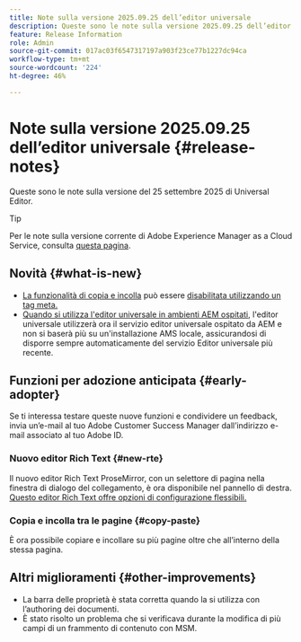 ```yaml
---
title: Note sulla versione 2025.09.25 dell’editor universale
description: Queste sono le note sulla versione 2025.09.25 dell’editor universale.
feature: Release Information
role: Admin
source-git-commit: 017ac03f6547317197a903f23ce77b1227dc94ca
workflow-type: tm+mt
source-wordcount: '224'
ht-degree: 46%

---
```



# Note sulla versione 2025.09.25 dell’editor universale {#release-notes}

Queste sono le note sulla versione del 25 settembre 2025 di Universal Editor.

>[!TIP]
>
>Per le note sulla versione corrente di Adobe Experience Manager as a Cloud Service, consulta [questa pagina](/help/release-notes/release-notes-cloud/release-notes-current.md).

## Novità {#what-is-new}

* [La funzionalità di copia e incolla](/help/sites-cloud/authoring/universal-editor/authoring.md#copy-paste) può essere [disabilitata utilizzando un tag meta.](/help/implementing/universal-editor/customizing.md#copy-paste)
* [Quando si utilizza l&#39;editor universale in ambienti AEM ospitati,](https://experienceleague.adobe.com/it/docs/experience-manager-65/content/implementing/developing/headless/universal-editor/introduction) l&#39;editor universale utilizzerà ora il servizio editor universale ospitato da AEM e non si baserà più su un&#39;installazione AMS locale, assicurandosi di disporre sempre automaticamente del servizio Editor universale più recente.

## Funzioni per adozione anticipata {#early-adopter}

Se ti interessa testare queste nuove funzioni e condividere un feedback, invia un’e-mail al tuo Adobe Customer Success Manager dall’indirizzo e-mail associato al tuo Adobe ID.

### Nuovo editor Rich Text {#new-rte}

Il nuovo editor Rich Text ProseMirror, con un selettore di pagina nella finestra di dialogo del collegamento, è ora disponibile nel pannello di destra. [Questo editor Rich Text offre opzioni di configurazione flessibili.](/help/implementing/universal-editor/configure-rte.md)

### Copia e incolla tra le pagine {#copy-paste}

È ora possibile copiare e incollare su più pagine oltre che all’interno della stessa pagina.

## Altri miglioramenti {#other-improvements}

* La barra delle proprietà è stata corretta quando la si utilizza con l’authoring dei documenti.
* È stato risolto un problema che si verificava durante la modifica di più campi di un frammento di contenuto con MSM.
